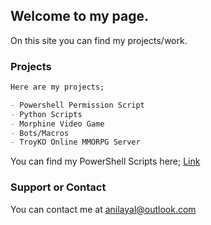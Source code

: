 ## Welcome to my page.

On this site you can find my projects/work.

### Projects

```markdown
Here are my projects;

- Powershell Permission Script
- Python Scripts
- Morphine Video Game
- Bots/Macros
- TroyKO Online MMORPG Server

```

You can find my PowerShell Scripts here;
[Link](https://github.com/Akkuuu/Powershell-Scripts)

### Support or Contact

You can contact me at anilayal@outlook.com
